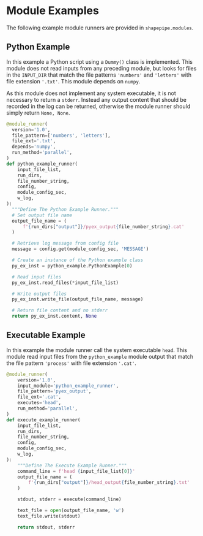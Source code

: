 # Module Examples

The following example module runners are provided in `shapepipe.modules`.

## Python Example

In this example a Python script using a `Dummy()` class is implemented. This module does not read inputs from any preceding module, but looks for files in the `INPUT_DIR` that match the file patterns `'numbers'` and `'letters'` with file extension `'.txt'`. This module depends on `numpy`.

As this module does not implement any system executable, it is not necessary to return a `stderr`. Instead any output content that should be recorded in the log can be returned, otherwise the module runner should simply
return `None, None`.

```python
@module_runner(
  version='1.0',
  file_pattern=['numbers', 'letters'],
  file_ext='.txt',
  depends='numpy',
  run_method='parallel',
)
def python_example_runner(
    input_file_list,
    run_dirs,
    file_number_string,
    config,
    module_config_sec,
    w_log,
):
  """Define The Python Example Runner."""
  # Set output file name
  output_file_name = (
      f'{run_dirs["output"]}/pyex_output{file_number_string}.cat'
  )

  # Retrieve log message from config file
  message = config.get(module_config_sec, 'MESSAGE')

  # Create an instance of the Python example class
  py_ex_inst = python_example.PythonExample(0)

  # Read input files
  py_ex_inst.read_files(*input_file_list)

  # Write output files
  py_ex_inst.write_file(output_file_name, message)

  # Return file content and no stderr
  return py_ex_inst.content, None
```

## Executable Example

In this example the module runner call the system executable `head`. This module read input files from the `python_example` module output that match the file pattern `'process'` with file extension `'.cat'`.

```python
@module_runner(
    version='1.0',
    input_module='python_example_runner',
    file_pattern='pyex_output',
    file_ext='.cat',
    executes='head',
    run_method='parallel',
)
def execute_example_runner(
    input_file_list,
    run_dirs,
    file_number_string,
    config,
    module_config_sec,
    w_log,
):
    """Define The Execute Example Runner."""
    command_line = f'head {input_file_list[0]}'
    output_file_name = (
        f'{run_dirs["output"]}/head_output{file_number_string}.txt'
    )

    stdout, stderr = execute(command_line)

    text_file = open(output_file_name, 'w')
    text_file.write(stdout)

    return stdout, stderr
```
